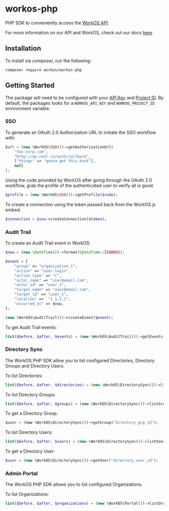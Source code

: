 # workos-php

PHP SDK to conveniently access the [WorkOS API](https://workos.com).

For more information on our API and WorkOS, check out our docs [here](https://docs.workos.com).

## Installation

To install via composer, run the following:
```
composer require workos/workos-php
```

## Getting Started

The package will need to be configured with your [API Key](https://dashboard.workos.com/api-keys) and [Project ID](https://dashboard.workos.com/sso/configuration). By default, the packages looks for a `WORKOS_API_KEY` and `WORKOS_PROJECT_ID` environment variable.

### SSO
To generate an OAuth 2.0 Authorization URL to initiate the SSO workflow with:

```php
$url = (new \WorkOS\SSO())->getAuthorizationUrl(
    "foo-corp.com",
    "http://my.cool.co/auth/callback",
    ["things" => "gonna get this back"],
    null
);
```

Using the code provided by WorkOS after going through the OAuth 2.0 workflow, grab the profile of the
authenticated user to verify all is good:

```php
$profile = (new \WorkOS\SSO())->getProfile($code);
```

To create a connection using the token passed back from the WorkOS.js embed.

```php
$connection = $sso->createConnection($token);
```

### Audit Trail
To create an Audit Trail event in WorkOS:

```php
$now = (new \DateTime())->format(\DateTime::ISO8601);

$event = [
    "group" => "organization_1",
    "action" => "user.login",
    "action_type" => "C",
    "actor_name" => "user@email.com",
    "actor_id" => "user_1",
    "target_name" => "user@email.com",
    "target_id" => "user_1",
    "location" =>  "1.1.1.1",
    "occurred_at" => $now,
];

(new \WorkOS\AuditTrail())->createEvent($event);
```

To get Audit Trail events:

```php
list($before, $after, $events) = (new \WorkOS\AuditTrail())->getEvents());
```

### Directory Sync
The WorkOS PHP SDK allow you to list configured Directories, Directory Groups and Directory Users.

To list Directories:
```php
list($before, $after, $directories) = (new \WorkOS\DirectorySync())->listDirectories();
```

To list Directory Groups:
```php
list($before, $after, $groups) = (new \WorkOS\DirectorySync())->listGroups();
```

To get a Directory Group:
```php
$user = (new \WorkOS\DirectorySync())->getGroup("directory_grp_id");
```

To list Directory Users:
```php
list($before, $after, $users) = (new \WorkOS\DirectorySync())->listUsers();
```

To get a Directory User:
```php
$user = (new \WorkOS\DirectorySync())->getUser("directory_user_id");
```

### Admin Portal
The WorkOS PHP SDK allows you to list configured Organizations.

To list Organizations:
```php
list($before, $after, $organizations) = (new \WorkOS\Portal())->listOrganizations();
```